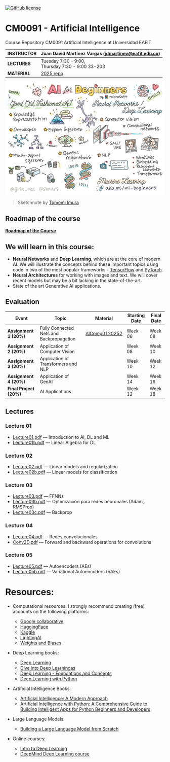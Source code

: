 [![GitHub license](https://img.shields.io/github/license/microsoft/AI-For-Beginners.svg)](https://github.com/microsoft/AI-For-Beginners/blob/main/LICENSE)
# CM0091 - Artificial Intelligence

Course Repository CM0091 Artificial Intelligence at Universidad EAFIT

| **INSTRUCTOR** | Juan David Martínez Vargas (jdmartinev@eafit.edu.co)   |
| -------------- | -------------------------------- |
| **LECTURES**   | Tuesday 7:30 – 9:00, <br> Thursday 7:30 - 9:00 33-203|
| **MATERIAL**   | [2025 repo](https://github.com/jdmartinev/ArtificialIntelligenceIM/)  

![Summary of Introduction of AI content in a doodle](AI.jpg)
> Sketchnote by [Tomomi Imura](https://twitter.com/girlie_mac)

## Roadmap of the course

**[Roadmap of the Course](/Lecture01/Roadmap.md)**


## We will learn in this course:

* **Neural Networks** and **Deep Learning**, which are at the core of modern AI. We will illustrate the concepts behind these important topics using code in two of the most popular frameworks - [TensorFlow](http://Tensorflow.org) and [PyTorch](http://pytorch.org).
* **Neural Architectures** for working with images and text. We will cover recent models but may be a bit lacking in the state-of-the-art.
* State of the art Generative AI applications.


## Evaluation
| **Event**              | **Topic**                                  | **Material** | **Starting Date** | **Final Date** |
|------------------------|-------------------------------------------|-------------|------------------|--------------|
| **Assignment 1 (20%)** | Fully Connected Nets and Backpropagation  |[AIComp0120252](huggingface.co/spaces/MLEAFIT/AIComp0120252)             |     Week 06             |     Week 08          |
| **Assignment 2 (20%)** | Application of Computer Vision            |             |     Week 08             |     Week 10          |
| **Assignment 3 (20%)** | Application of Transformers and NLP       |             |     Week 10             |     Week 12          |
| **Assignment 4 (20%)** | Application of GenAI                      |             |     Week 14             |     Week 16          |
| **Final Project (20%)** | AI Applications                          |             |     Week 12             |     Week 18          |

## Lectures

### Lecture 01
- [Lecture01.pdf](Lecture01/Lecture01.pdf) — Introduction to AI, DL and ML
- [Lecture01b.pdf](Lecture01/Lecture01b.pdf) — Linear Algebra for DL

### Lecture 02
- [Lecture02.pdf](Lecture02/Lecture02.pdf) — Linear models and regularization
- [Lecture02b.pdf](Lecture02/Lecture02b.pdf) — Linear models for classification

### Lecture 03
- [Lecture03.pdf](Lecture03/Lecture03.pdf) — FFNNs
- [Lecture03b.pdf](Lecture03/Lecture03b.pdf) — Optimización para redes neuronales (Adam, RMSProp)
- [Lecture03c.pdf](Lecture03/Lecture03c.pdf) — Backprop

### Lecture 04
- [Lecture04.pdf](Lecture04/Lecture04.pdf) — Redes convolucionales
- [Conv2D.pdf](Lecture04/Conv2D.pdf) — Forward and backward operations for convolutions

### Lecture 05
- [Lecture05.pdf](Lecture05/Lecture05.pdf) — Autoencoders (AEs)
- [Lecture05b.pdf](Lecture05/Lecture05b.pdf) — Variational Autoencoders (VAEs)

# Resources:
* Computational resources: I strongly recommend creating (free) accounts on the following platforms:
  - [Google collaborative](https://colab.research.google.com/)
  - [HuggingFace](https://huggingface.co/)
  - [Kaggle](https://www.kaggle.com/)
  - [LightingAI](https://lightning.ai/)
  - [Weights and Biases](https://wandb.ai/site)
  
* Deep Learning books:
  - [Deep Learning](https://www.deeplearningbook.org/)
  - [Dive into Deep Learningas](https://d2l.ai/)
  - [Deep Learning - Foundations and Concepts](https://www.bishopbook.com/)
  - [Deep Learning with Python](https://github.com/fchollet/deep-learning-with-python-notebooks)

* Artificial Intelligence Books:
  - [Artificial Intelligence: A Modern Approach](https://aima.cs.berkeley.edu/)
  - [Artificial Intelligence with Python: A Comprehensive Guide to Building Intelligent Apps for Python Beginners and Developers](https://www.amazon.com/Artificial-Intelligence-Python-Comprehensive-Intelligent/dp/178646439X)

* Large Language Models:
  - [Building a Large Language Model from Scratch](https://www.manning.com/books/build-a-large-language-model-from-scratch)
 
* Online courses:
  - [Intro to Deep Learning](http://introtodeeplearning.com/)
  - [DeepMind Deep Learning course](https://www.youtube.com/watch?v=7R52wiUgxZI)
 
                                                  


  



